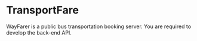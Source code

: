 # TransportFare
WayFarer is a public bus transportation booking server. You are required to develop the back-end API.
